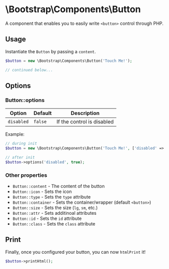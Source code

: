 # \Bootstrap\Components\Button

A component that enables you to easily write `<button>` control through PHP.

## Usage

Instantiate the `Button` by passing a `content`.

```php
$button = new \Bootstrap\Components\Button('Touch Me!');

// continued below...
```

## Options

### Button::options

| Option | Default | Description |
| ------ | ------- | ----------- |
| `disabled` | `false` | If the control is disabled |

Example:
```php
// during init
$button = new \Bootstrap\Components\Button('Touch Me!', ['disabled' => false]);

// after init
$button->options('disabled', true);
```

### Other properties

- `Button::content` - The content of the button
- `Button::icon` - Sets the icon
- `Button::type` - Sets the `type` attribute
- `Button::container` - Sets the container/wrapper (default `<button>`)
- `Button::size` - Sets the size (`lg`, `sm`, etc.)
- `Button::attr` - Sets additinoal attributes
- `Button::id` - Sets the `id` attribute
- `Button::class` - Sets the `class` attribute

## Print

Finally, once you configured your button, you can now `htmlPrint` it!
```php
$button->printHtml();
```
